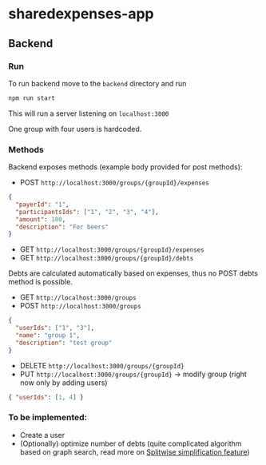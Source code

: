 # sharedexpenses-app

## Backend

### Run

To run backend move to the `backend` directory and run

```bash
npm run start
```

This will run a server listening on `localhost:3000`

One group with four users is hardcoded.

### Methods

Backend exposes methods (example body provided for post methods):

- POST `http://localhost:3000/groups/{groupId}/expenses`

```json
{
  "payerId": "1",
  "participantsIds": ["1", "2", "3", "4"],
  "amount": 100,
  "description": "For beers"
}
```

- GET `http://localhost:3000/groups/{groupId}/expenses`
- GET `http://localhost:3000/groups/{groupId}/debts`

Debts are calculated automatically based on expenses, thus no POST debts method is possible.

- GET `http://localhost:3000/groups`
- POST `http://localhost:3000/groups`

```json
{
  "userIds": ["1", "3"],
  "name": "group 1",
  "description": "test group"
}
```

- DELETE `http://localhost:3000/groups/{groupId}`
- PUT `http://localhost:3000/groups/{groupId}` -> modify group (right now only by adding users)

```json
{ "userIds": [1, 4] }
```

### To be implemented:

- Create a user
- (Optionally) optimize number of debts (quite complicated algorithm based on graph search, read more on [Splitwise simplification feature](https://medium.com/@mithunmk93/algorithm-behind-splitwises-debt-simplification-feature-8ac485e97688))
